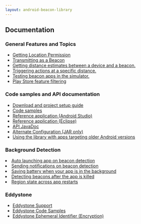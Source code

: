 ```yaml
---
layout: android-beacon-library
---
```


## Documentation

### General Features and Topics

<ul>
<li><a href='requesting_permission.html'>Getting Location Permission</a></li>
<li><a href='beacon-transmitter.html'>Transmitting as a Beacon</a></li>
<li><a href='distance-calculations.html'>Getting distance estimates between a device and a beacon.</a></li>
<li><a href='distance-triggering.html'>Triggering actions at a specific distance.</a></li>
<li><a href='beacon_simulator.html'>Testing beacon apps in the simulator.</a></li>
<li><a href='uses-feature.html'>Play Store feature filtering</a></li>
</ul>

### Code samples and API documentation

<ul>
<li><a href='configure.html'>Download and project setup guide</a></li>
<li><a href='samples.html'>Code samples</a></li>
<li><a href='https://github.com/AltBeacon/android-beacon-library-reference'>Reference application (Android Studio)</a></li>
<li><a href='https://github.com/AltBeacon/android-beacon-library-reference/tree/eclipse'>Reference application (Eclipse)</a></li>
<li><a href='javadoc/index.html'>API JavaDoc</a>
<li><a href='alternate-configuration.html'>Alternate Configuration (JAR only)</a></li>
<li><a href='backward-compatibility.html'>Using the library with apps targeting older Android versions</a></li>
</ul>

### Background Detection

<li><a href='background_launching.html'>Auto launching app on beacon detection</a></li>
<li><a href='notifications.html'>Sending notifications on beacon detection</a></li>
<li><a href='battery_manager.html'>Saving battery when your app is in the background</a></li>
<li><a href='resume-after-terminate.html'>Detecting beacons after the app is killed</a></li>
<li><a href='state-persistence.html'>Region state across app restarts</a></li>
</ul>

### Eddystone

<ul>
<li><a href='eddystone-support.html'>Eddystone Support</a></li>
<li><a href='eddystone-howto.html'>Eddystone Code Samples</a></li>
<li><a href='eddystone-eid.html'>Eddystone Ephemeral Identifier (Encryption)</a></li>
</ul>



